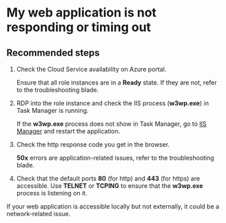 <properties
	pageTitle="My web application is not responding or timing out"
	description="My web application is not responding or timing out"
	service="microsoft.classiccompute"
	resource="domainnames"
	authors="jluk"
	displayOrder="5"
	selfHelpType="resource"
	supportTopicIds=""
	resourceTags=""	 
	productPesIds=""
	cloudEnvironments="public, MoonCake"
/>

# My web application is not responding or timing out

## **Recommended steps**

1. Check the Cloud Service availability on Azure portal.<br>

	Ensure that all role instances are in a **Ready** state. If they are not, refer to the troubleshooting blade.<br>

2. RDP into the role instance and check the IIS process (**w3wp.exe**) in Task Manager is running.<br>

	If the **w3wp.exe** process does not show in Task Manager, go to [IIS Manager](https://technet.microsoft.com/library/jj635847.aspx) and restart the application.<br>

3. Check the http response code you get in the browser.<br>

	**50x** errors are application-related issues, refer to the troubleshooting blade.<br>

4. Check that the default ports **80** (for http) and **443** (for https) are accessible. Use **TELNET** or **TCPING** to ensure that the **w3wp.exe** process is listening on it.<br>

If your web application is accessible locally but not externally, it could be a network-related issue.<br>
